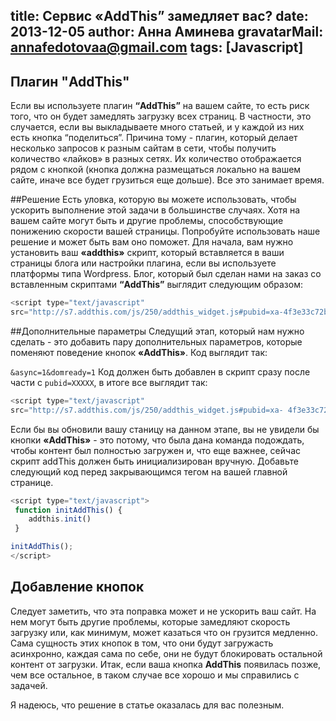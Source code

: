 title: Сервис «AddThis” замедляет вас?
date: 2013-12-05
author: Анна Аминева
gravatarMail: annafedotovaa@gmail.com
tags: [Javascript]
---

## Плагин "AddThis"
Если вы используете плагин **“AddThis”** на вашем сайте, то есть риск того, что он будет замедлять загрузку всех страниц. В частности, это случается, если вы выкладываете много статьей, и у каждой из них есть кнопка “поделиться”. Причина тому - плагин, который делает несколько запросов к разным сайтам в сети, чтобы получить количество «лайков» в разных сетях. Их количество отображается рядом с кнопкой (кнопка должна размещаться локально на вашем сайте, иначе все будет грузиться еще дольше). Все это занимает время.

<!-- more -->

##Решение
Есть уловка, которую вы можете использовать, чтобы ускорить  выполнение этой задачи в большинстве случаях. Хотя на вашем сайте могут быть и другие проблемы, способствующие понижению скорости вашей страницы. Попробуйте использовать наше решение и может быть вам оно поможет.
Для начала,  вам нужно установить ваш **«addthis»** скрипт, который вставляется в ваши страницы блога или настройки плагина, если вы используете платформы типа Wordpress. Блог, который был сделан нами на заказ со вставленным скриптами **“AddThis”** выглядит следующим образом:

```javascript
<script type="text/javascript"
src="http://s7.addthis.com/js/250/addthis_widget.js#pubid=xa-4f3e33c72b9a4e40">
```

##Дополнительные параметры
Следущий этап, который нам нужно сделать - это добавить пару дополнительных параметров, которые поменяют поведение кнопок **«AddThis»**. Код выглядит так:

`&async=1&domready=1`
Код должен быть добавлен в скрипт сразу после части с `pubid=XXXXX`, в итоге все выглядит так:

```javascript
<script type="text/javascript"
src="http://s7.addthis.com/js/250/addthis_widget.js#pubid=xa- 4f3e33c72b9a4e40&async=1&domready=1">
```

Если бы вы обновили вашу станицу на данном этапе, вы не увидели бы кнопки **«AddThis»** - это потому, что была дана команда подождать, чтобы контент был полностью загружен и, что еще важнее, сейчас скрипт addThis должен быть инициализирован вручную. Добавьте следующий код перед закрывающимся тегом на вашей главной странице. 

```javascript
<script type="text/javascript"> 
 function initAddThis() {
    addthis.init()
 }

initAddThis();
</script>
```
## Добавление кнопок
Следует заметить, что эта поправка может и не ускорить ваш сайт. На нем могут быть другие проблемы, которые замедляют скорость загрузку или, как минимум, может казаться что он грузится медленно. Сама сущность этих кнопок в том, что они будут загружасть асинхронно, каждая сама по себе, они не будут блокировать остальной контент от загрузки. Итак, если ваша кнопка **AddThis** появилась позже, чем все остальное, в таком случае все хорошо и мы справились с задачей. 

Я надеюсь, что решение в статье оказалась для вас полезным.


